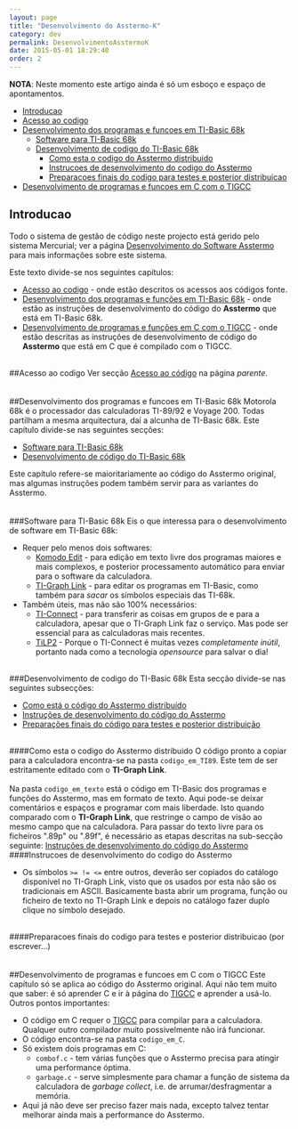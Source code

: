 ```yaml
---
layout: page
title: "Desenvolvimento do Asstermo-K"
category: dev
permalink: DesenvolvimentoAsstermoK
date: 2015-05-01 18:29:40
order: 2
---
```


**NOTA**: Neste momento este artigo ainda é só um esboço e espaço de apontamentos.

  * [Introducao](#introducao)
  * [Acesso ao codigo](#acesso-ao-codigo)
  * [Desenvolvimento dos programas e funcoes em TI-Basic 68k](#desenvolvimento-dos-programas-e-funcoes-em-ti-basic-68k)
    * [Software para TI-Basic 68k](#software-para-ti-basic-68k)
    * [Desenvolvimento de codigo do TI-Basic 68k](#desenvolvimento-de-codigo-do-ti-basic-68k)
      * [Como esta o codigo do Asstermo distribuido](#como-esta-o-codigo-do-asstermo-distribuido)
      * [Instrucoes de desenvolvimento do codigo do Asstermo](#instrucoes-de-desenvolvimento-do-codigo-do-asstermo)
      * [Preparacoes finais do codigo para testes e posterior distribuicao](#preparacoes-finais-do-codigo-para-testes-e-posterior-distribuicao)
  * [Desenvolvimento de programas e funcoes em C com o TIGCC](#desenvolvimento-de-programas-e-funcoes-em-c-com-o-tigcc)

## Introducao
Todo o sistema de gestão de código neste projecto está gerido pelo sistema Mercurial; ver a página [Desenvolvimento do Software Asstermo](/DesenvolvimentoSoftware) para mais informações sobre este sistema.

Este texto divide-se nos seguintes capítulos:

  * [Acesso ao codigo](#Acesso_ao_codigo) - onde estão descritos os acessos aos códigos fonte.
  * [Desenvolvimento dos programas e funções em TI-Basic 68k](#Desenvolvimento_dos_programas_e_funcoes_em_TI-Basic_68k) - onde estão as instruções de desenvolvimento do código do **Asstermo** que está em TI-Basic 68k.
  * [Desenvolvimento de programas e funções em C com o TIGCC](#Desenvolvimento_de_programas_e_funcoes_em_C_com_o_TIGCC) - onde estão descritas as instruções de desenvolvimento de código do **Asstermo** que está em C que é compilado com o TIGCC.

<br>
##Acesso ao codigo
Ver secção <a href='/DesenvolvimentoSoftware#Acesso_ao_codigo'>Acesso ao código</a> na página <i>parente</i>.<br>
<br>
<br>
##Desenvolvimento dos programas e funcoes em TI-Basic 68k
Motorola 68k é o processador das calculadoras TI-89/92 e Voyage 200. Todas partilham a mesma arquitectura, daí a alcunha de TI-Basic 68k. Este capítulo divide-se nas seguintes secções:<br>
<ul><li><a href='#Software_para_TI-Basic_68k'>Software para TI-Basic 68k</a>
</li><li><a href='#Desenvolvimento_de_codigo_do_TI-Basic_68k'>Desenvolvimento de código do TI-Basic 68k</a></li></ul>

Este capítulo refere-se maioritariamente ao código do Asstermo original, mas algumas instruções podem também servir para as variantes do Asstermo.<br>
<br>
<br>
###Software para TI-Basic 68k
Eis o que interessa para o desenvolvimento de software em TI-Basic 68k:<br>
<ul><li>Requer pelo menos dois softwares:<br>
<ul><li><a href='http://www.activestate.com/komodo-edit'>Komodo Edit</a> - para edição em texto livre dos programas maiores e mais complexos, e posterior processamento automático para enviar para o software da calculadora.<br>
</li><li><a href='http://education.ti.com/calculators/downloads/US/Software/Search/Results?cp=7'>TI-Graph Link</a> - para editar os programas em TI-Basic, como também para <i>sacar</i> os símbolos especiais das TI-68k.<br>
</li></ul></li><li>Também úteis, mas não são 100% necessários:<br>
<ul><li><a href='http://education.ti.com/calculators/downloads/US/Software/Detail?id=183&ref=%2fcalculators%2fdownloads%2fUS%2fSoftware%2fSearch%2fResults%3fcp%3d7'>TI-Connect</a> - para transferir as coisas em grupos de e para a calculadora, apesar que o TI-Graph Link faz o serviço. Mas pode ser essencial para as calculadoras mais recentes.<br>
</li><li><a href='http://lpg.ticalc.org/prj_tilp/'>TiLP2</a> - Porque o TI-Connect é muitas vezes <i>completamente inútil</i>, portanto nada como a tecnologia <i>opensource</i> para salvar o dia!</li></ul></li></ul>

<br>
###Desenvolvimento de codigo do TI-Basic 68k
Esta secção divide-se nas seguintes subsecções:<br>
<ul><li><a href='#Como_esta_o_codigo_do_Asstermo_distribuido'>Como está o código do Asstermo distribuído</a>
</li><li><a href='#Instrucoes_de_desenvolvimento_do_codigo_do_Asstermo'>Instruções de desenvolvimento do código do Asstermo</a>
</li><li><a href='#Preparacoes_finais_do_codigo_para_testes_e_posterior_distribucao'>Preparações finais do código para testes e posterior distribuição</a></li></ul>

<br>
####Como esta o codigo do Asstermo distribuido
O código pronto a copiar para a calculadora encontra-se na pasta <code>codigo_em_TI89</code>. Este tem de ser estritamente editado com o <b>TI-Graph Link</b>.<br>
<br>
Na pasta <code>codigo_em_texto</code> está o código em TI-Basic dos programas e funções do Asstermo, mas em formato de texto. Aqui pode-se deixar comentários e espaços e programar com mais liberdade. Isto quando comparado com o <b>TI-Graph Link</b>, que restringe o campo de visão ao mesmo campo que na calculadora. Para passar do texto livre para os ficheiros ".89p" ou ".89f", é necessário as etapas descritas na sub-secção seguinte: <a href='#Instrucoes_de_desenvolvimento_do_codigo_do_Asstermo'>Instruções de desenvolvimento do código do Asstermo</a>

<br>
####Instrucoes de desenvolvimento do codigo do Asstermo
<ul><li>Os símbolos <code>&gt;= != &lt;=</code> entre outros, deverão ser copiados do catálogo disponível no TI-Graph Link, visto que os usados por esta não são os tradicionais em ASCII. Basicamente basta abrir um programa, função ou ficheiro de texto no TI-Graph Link e depois no catálogo fazer duplo clique no símbolo desejado.</li></ul>

<br>
####Preparacoes finais do codigo para testes e posterior distribuicao
(por escrever...)<br>
<br>
<br>
##Desenvolvimento de programas e funcoes em C com o TIGCC
Este capítulo só se aplica ao código do Asstermo original. Aqui não tem muito que saber: é só aprender C e ir à página do <a href='http://tigcc.ticalc.org/'>TIGCC</a> e aprender a usá-lo. Outros pontos importantes:<br>
<ul><li>O código em C requer o <a href='http://tigcc.ticalc.org/'>TIGCC</a> para compilar para a calculadora. Qualquer outro compilador muito possivelmente não irá funcionar.<br>
</li><li>O código encontra-se na pasta <code>codigo_em_C</code>.<br>
</li><li>Só existem dois programas em C:<br>
<ul><li><code>combof.c</code> - tem várias funções que o Asstermo precisa para atingir uma performance óptima.<br>
</li><li><code>garbage.c</code> - serve simplesmente para chamar a função de sistema da calculadora de <i>garbage collect</i>, i.e. de arrumar/desfragmentar a memória.<br>
</li></ul></li><li>Aqui já não deve ser preciso fazer mais nada, excepto talvez tentar melhorar ainda mais a performance do Asstermo.</li></ul>
